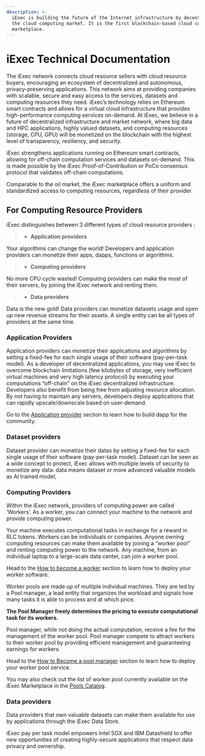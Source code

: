 ```yaml
---
description: >-
  iExec is building the future of the Internet infrastructure by decentralizing
  the cloud computing market. It is the first blockchain-based cloud computing
  marketplace.
---
```


# iExec Technical Documentation

The iExec network connects cloud resource sellers with cloud resource buyers, encouraging an ecosystem of decentralized and autonomous, privacy-preserving applications. This network aims at providing companies with scalable, secure and easy access to the services, datasets and computing resources they need. iExec’s technology relies on Ethereum smart contracts and allows for a virtual cloud infrastructure that provides high-performance computing services on-demand. At iExec, we believe in a future of decentralized infrastructure and market network, where big data and HPC applications, highly valued datasets, and computing resources \(storage, CPU, GPU\) will be monetized on the blockchain with the highest level of transparency, resiliency, and security.

iExec strengthens applications running on Ethereum smart contracts, allowing for off-chain computation services and datasets on-demand. This is made possible by the iExec Proof-of-Contribution or PoCo consensus protocol that validates off-chain computations.

Comparable to the oil market, the iExec marketplace offers a uniform and standardized access to computing resources, regardless of their provider.

## For Computing Resource Providers

iExec distinguishes between 3 different types of cloud resource providers :

> * **Application providers**

Your algorithms can change the world! Developers and application providers can monetize their apps, dapps, functions or algorithms.

> * **Computing providers**

No more CPU cycle wasted! Computing providers can make the most of their servers, by joining the iExec network and renting them.

> * **Data providers**

Data is the new gold! Data providers can monetize datasets usage and open up new revenue streams for their assets. A single entity can be all types of providers at the same time.

### Application Providers

Application providers can monetize their applications and algorithms by setting a fixed-fee for each single usage of their software \(pay-per-task model\). As a developer of decentralized applications, you may use iExec to overcome blockchain limitations \(few kilobytes of storage, very inefficient virtual machines and very high latency protocol\) by executing your computations “off-chain” on the iExec decentralized infrastructure. Developers also benefit from being free from adjusting resource allocation. By not having to maintain any servers, developers deploy applications that can rapidly upscale/downscale based on user-demand.

Go to the [Application provider](for-developers/your-first-app.md) section to learn how to build dapp for the community.

### Dataset providers

Dataset provider can monetize their datas by setting a fixed-fee for each single usage of their software \(pay-per-task model\). Dataset can be seen as a wide concept to protect, iExec allows with multiple levels of security to monetize any data: data means dataset or more advanced valuable models as AI trained model,

### Computing Providers

Within the iExec network, providers of computing power are called ‘Workers’. As a worker, you can connect your machine to the network and provide computing power.

Your machine executes computational tasks in exchange for a reward in RLC tokens. Workers can be individuals or companies. Anyone owning computing resources can make them available by joining a “worker pool” and renting computing power to the network. Any machine, from an individual laptop to a large-scale data center, can join a worker pool.

Head to the [How to become a worker](quick-start-for-workers.md#start-a-worker) section to learn how to deploy your worker software.

Worker pools are made up of multiple individual machines. They are led by a Pool manager, a lead entity that organizes the workload and signals how many tasks it is able to process and at which price.

**The Pool Manager freely determines the pricing to execute computational task for its workers.**

Pool manager, while not doing the actual computation, receive a fee for the management of the worker pool. Pool manager compete to attract workers to their worker pool by providing efficient management and guaranteeing earnings for workers.

Head to the [How to Become a pool manager](workerpool-manager.md) section to learn how to deploy your worker pool service.

You may also check out the list of worker pool currently available on the iExec Marketplace in the [Pools Catalog](https://pools.iex.ec).

### Data providers

Data providers that own valuable datasets can make them available for use by applications through the iExec Data Store.

iExec pay per task model empowers Intel SGX and IBM Datashield to offer new opportunities of creating highly-secure applications that respect data privacy and ownership.
